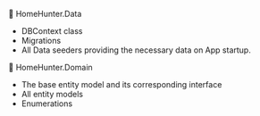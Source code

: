 :page_facing_up: HomeHunter.Data
- DBContext class
- Migrations
- All Data seeders providing the necessary data on App startup.

:page_facing_up: HomeHunter.Domain
- The base entity model and its corresponding interface
- All entity models
- Enumerations
